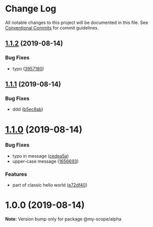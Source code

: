 # Change Log

All notable changes to this project will be documented in this file.
See [Conventional Commits](https://conventionalcommits.org) for commit guidelines.

<a name="1.1.2"></a>
## [1.1.2](https://github.com/nicholascm/lerna-conventional-commits/compare/@my-scope/alpha@1.1.1...@my-scope/alpha@1.1.2) (2019-08-14)


### Bug Fixes

* typo ([3957180](https://github.com/nicholascm/lerna-conventional-commits/commit/3957180))




<a name="1.1.1"></a>
## [1.1.1](https://github.com/nicholascm/lerna-conventional-commits/compare/@my-scope/alpha@1.1.0...@my-scope/alpha@1.1.1) (2019-08-14)


### Bug Fixes

* ddd ([b5ec8ab](https://github.com/nicholascm/lerna-conventional-commits/commit/b5ec8ab))




<a name="1.1.0"></a>
# [1.1.0](https://github.com/nicholascm/lerna-conventional-commits/compare/@my-scope/alpha@1.0.0...@my-scope/alpha@1.1.0) (2019-08-14)


### Bug Fixes

*  typo in message ([cedea5a](https://github.com/nicholascm/lerna-conventional-commits/commit/cedea5a))
* upper-case message ([1656693](https://github.com/nicholascm/lerna-conventional-commits/commit/1656693))


### Features

*  part of classic hello world ([e72df40](https://github.com/nicholascm/lerna-conventional-commits/commit/e72df40))




<a name="1.0.0"></a>
# 1.0.0 (2019-08-14)




**Note:** Version bump only for package @my-scope/alpha
